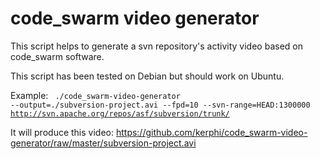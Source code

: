 # code_swarm video generator

This script helps to generate a svn repository's activity video based on code_swarm software.

This script has been tested on Debian but should work on Ubuntu.

Example:
<code>
./code_swarm-video-generator --output=./subversion-project.avi --fpd=10 --svn-range=HEAD:1300000 http://svn.apache.org/repos/asf/subversion/trunk/
</code>

It will produce this video:
https://github.com/kerphi/code_swarm-video-generator/raw/master/subversion-project.avi